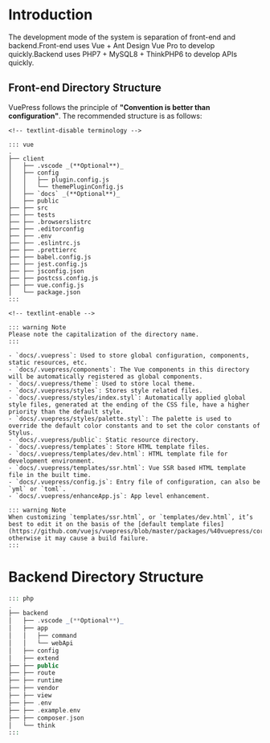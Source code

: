 # Introduction

The development mode of the system is separation of front-end and backend.Front-end uses Vue + Ant Design Vue Pro  to develop quickly.Backend uses PHP7 + MySQL8 + ThinkPHP6 to develop APIs quickly.

## Front-end Directory Structure
VuePress follows the principle of **"Convention is better than configuration"**. The recommended structure is as follows:
```vue
<!-- textlint-disable terminology -->

::: vue
.
├── client
│   ├── .vscode _(**Optional**)_
│   ├── config
│   │   ├── plugin.config.js
│   │   └── themePluginConfig.js
│   ├── `docs` _(**Optional**)_
│   ├── public 
├── ├── src 
├── ├── tests 
├── ├── .browserslistrc 
├── ├── .editorconfig 
├── ├── .env
├── ├── .eslintrc.js
├── ├── .prettierrc
├── ├── babel.config.js
├── ├── jest.config.js
├── ├── jsconfig.json
├── ├── postcss.config.js
├── ├── vue.config.js
│   └── package.json
:::

<!-- textlint-enable -->

::: warning Note
Please note the capitalization of the directory name.
:::

- `docs/.vuepress`: Used to store global configuration, components, static resources, etc.
- `docs/.vuepress/components`: The Vue components in this directory will be automatically registered as global components.
- `docs/.vuepress/theme`: Used to store local theme.
- `docs/.vuepress/styles`: Stores style related files.
- `docs/.vuepress/styles/index.styl`: Automatically applied global style files, generated at the ending of the CSS file, have a higher priority than the default style.
- `docs/.vuepress/styles/palette.styl`: The palette is used to override the default color constants and to set the color constants of Stylus.
- `docs/.vuepress/public`: Static resource directory.
- `docs/.vuepress/templates`: Store HTML template files.
- `docs/.vuepress/templates/dev.html`: HTML template file for development environment.
- `docs/.vuepress/templates/ssr.html`: Vue SSR based HTML template file in the built time.
- `docs/.vuepress/config.js`: Entry file of configuration, can also be `yml` or `toml`.
- `docs/.vuepress/enhanceApp.js`: App level enhancement.

::: warning Note
When customizing `templates/ssr.html`, or `templates/dev.html`, it’s best to edit it on the basis of the [default template files](https://github.com/vuejs/vuepress/blob/master/packages/%40vuepress/core/lib/client/index.dev.html), otherwise it may cause a build failure.
:::
```

# Backend Directory Structure

```php
::: php
.
├── backend
│   ├── .vscode _(**Optional**)_
│   ├── app
│   │   ├── command
│   │   └── webApi
│   ├── config
│   ├── extend
├── ├── public
├── ├── route
├── ├── runtime
├── ├── vendor
├── ├── view
├── ├── .env
├── ├── .example.env
├── ├── composer.json
│   └── think
:::
```